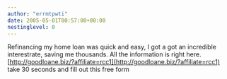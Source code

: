 ```yaml
---
author: "errmtpwti"
date: 2005-05-01T00:57:00+00:00
nestinglevel: 0
---
```

Refinancing my home loan was quick and easy, I got a got an incredible interestrate, saving me thousands. All the information is right here. [http://goodloane.biz/?affiliate=rcc1](http://goodloane.biz/?affiliate=rcc1) take 30 seconds and fill out this free form